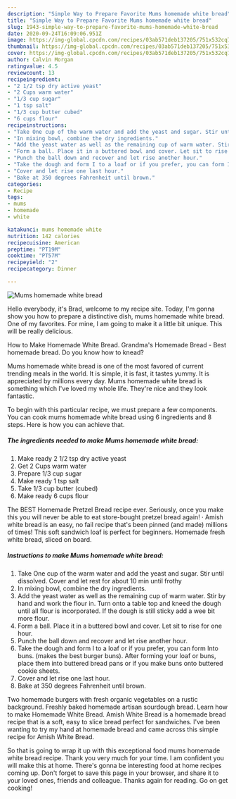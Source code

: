 ```yaml
---
description: "Simple Way to Prepare Favorite Mums homemade white bread"
title: "Simple Way to Prepare Favorite Mums homemade white bread"
slug: 1943-simple-way-to-prepare-favorite-mums-homemade-white-bread
date: 2020-09-24T16:09:06.951Z
image: https://img-global.cpcdn.com/recipes/03ab571deb137205/751x532cq70/mums-homemade-white-bread-recipe-main-photo.jpg
thumbnail: https://img-global.cpcdn.com/recipes/03ab571deb137205/751x532cq70/mums-homemade-white-bread-recipe-main-photo.jpg
cover: https://img-global.cpcdn.com/recipes/03ab571deb137205/751x532cq70/mums-homemade-white-bread-recipe-main-photo.jpg
author: Calvin Morgan
ratingvalue: 4.5
reviewcount: 13
recipeingredient:
- "2 1/2 tsp dry active yeast"
- "2 Cups warm water"
- "1/3 cup sugar"
- "1 tsp salt"
- "1/3 cup butter cubed"
- "6 cups flour"
recipeinstructions:
- "Take One cup of the warm water and add the yeast and sugar. Stir until dissolved. Cover and let rest for about 10 min until frothy"
- "In mixing bowl, combine the dry ingredients."
- "Add the yeast water as well as the remaining cup of warm water. Stir by hand and work the flour in. Turn onto a table top and kneed the dough until all flour is incorporated. If the dough is still sticky add a wee bit more flour."
- "Form a ball. Place it in a buttered bowl and cover. Let sit to rise for one hour."
- "Punch the ball down and recover and let rise another hour."
- "Take the dough and form I to a loaf or if you prefer, you can form Into buns. (makes the best burger buns). After forming your loaf or buns, place them into buttered bread pans or if you make buns onto buttered cookie sheets."
- "Cover and let rise one last hour."
- "Bake at 350 degrees Fahrenheit until brown."
categories:
- Recipe
tags:
- mums
- homemade
- white

katakunci: mums homemade white 
nutrition: 142 calories
recipecuisine: American
preptime: "PT19M"
cooktime: "PT57M"
recipeyield: "2"
recipecategory: Dinner

---
```



![Mums homemade white bread](https://img-global.cpcdn.com/recipes/03ab571deb137205/751x532cq70/mums-homemade-white-bread-recipe-main-photo.jpg)

Hello everybody, it's Brad, welcome to my recipe site. Today, I'm gonna show you how to prepare a distinctive dish, mums homemade white bread. One of my favorites. For mine, I am going to make it a little bit unique. This will be really delicious.

How to Make Homemade White Bread. Grandma&#39;s Homemade Bread - Best homemade bread. Do you know how to knead?

Mums homemade white bread is one of the most favored of current trending meals in the world. It is simple, it is fast, it tastes yummy. It is appreciated by millions every day. Mums homemade white bread is something which I've loved my whole life. They're nice and they look fantastic.


To begin with this particular recipe, we must prepare a few components. You can cook mums homemade white bread using 6 ingredients and 8 steps. Here is how you can achieve that.

<!--inarticleads1-->

##### The ingredients needed to make Mums homemade white bread:

1. Make ready 2 1/2 tsp dry active yeast
1. Get 2 Cups warm water
1. Prepare 1/3 cup sugar
1. Make ready 1 tsp salt
1. Take 1/3 cup butter (cubed)
1. Make ready 6 cups flour


The BEST Homemade Pretzel Bread recipe ever. Seriously, once you make this you will never be able to eat store-bought pretzel bread again! · Amish white bread is an easy, no fail recipe that&#39;s been pinned (and made) millions of times! This soft sandwich loaf is perfect for beginners. Homemade fresh white bread, sliced on board. 

<!--inarticleads2-->

##### Instructions to make Mums homemade white bread:

1. Take One cup of the warm water and add the yeast and sugar. Stir until dissolved. Cover and let rest for about 10 min until frothy
1. In mixing bowl, combine the dry ingredients.
1. Add the yeast water as well as the remaining cup of warm water. Stir by hand and work the flour in. Turn onto a table top and kneed the dough until all flour is incorporated. If the dough is still sticky add a wee bit more flour.
1. Form a ball. Place it in a buttered bowl and cover. Let sit to rise for one hour.
1. Punch the ball down and recover and let rise another hour.
1. Take the dough and form I to a loaf or if you prefer, you can form Into buns. (makes the best burger buns). After forming your loaf or buns, place them into buttered bread pans or if you make buns onto buttered cookie sheets.
1. Cover and let rise one last hour.
1. Bake at 350 degrees Fahrenheit until brown.


Two homemade burgers with fresh organic vegetables on a rustic background. Freshly baked homemade artisan sourdough bread. Learn how to make Homemade White Bread. Amish White Bread is a homemade bread recipe that is a soft, easy to slice bread perfect for sandwiches. I&#39;ve been wanting to try my hand at homemade bread and came across this simple recipe for Amish White Bread. 

So that is going to wrap it up with this exceptional food mums homemade white bread recipe. Thank you very much for your time. I am confident you will make this at home. There's gonna be interesting food at home recipes coming up. Don't forget to save this page in your browser, and share it to your loved ones, friends and colleague. Thanks again for reading. Go on get cooking!
